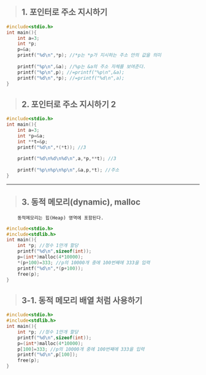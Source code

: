 > ## 1. 포인터로 주소 지시하기
```c++
#include<stdio.h>
int main(){
	int a=3;
	int *p;
	p=&a; 
	printf("%d\n",*p); //*p는 *p가 지시하는 주소 안의 값을 의미 
	
	printf("%p\n",&a); //%p는 &a의 주소 자체를 보여준다.
	printf("%p\n",p); //=printf("%p\n",&a);
	printf("%d\n",*p); //=printf("%d\n",a);
}
```

> ## 2. 포인터로 주소 지시하기 2
```c++
#include<stdio.h> 
int main(){
	int a=3;
	int *p=&a; 
	int **t=&p;
	printf("%d\n",*(*t)); //3
	 
	printf("%d\n%d\n%d\n",a,*p,**t); //3
	
	printf("%p\n%p\n%p\n",&a,p,*t); //주소 
}
```
* * *
> ## 3. 동적 메모리(dynamic), malloc  
		동적메모리는 힙(Heap) 영역에 포함된다.
```c++
#include<stdio.h> 
#include<stdlib.h>
int main(){
	int *p; //정수 1만개 할당
	printf("%d\n",sizeof(int));
	p=(int*)malloc(4*10000);
	*(p+100)=333; //p의 10000개 중에 100번째에 333을 입력
	printf("%d\n",*(p+100));
	free(p); 
}
```

> ## 3-1. 동적 메모리 배열 처럼 사용하기
```c++
#include<stdio.h> 
#include<stdlib.h>
int main(){
	int *p; //정수 1만개 할당
	printf("%d\n",sizeof(int));
	p=(int*)malloc(4*10000);
	p[100]=333; //p의 10000개 중에 100번째에 333을 입력
	printf("%d\n",p[100]);
	free(p); 
}
```
